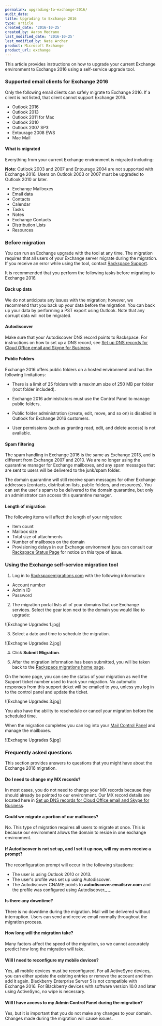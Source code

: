 ```yaml
---
permalink: upgrading-to-exchange-2016/
audit_date:
title: Upgrading to Exchange 2016
type: article
created_date: '2016-10-25'
created_by: Aaron Medrano
last_modified_date: '2016-10-25'
last_modified_by: Nate Archer
product: Microsoft Exchange
product_url: exchange
---
```


This article provides instructions on how to upgrade your current Exchange environment to Exchange 2016 using a self-service upgrade tool.

### Supported email clients for Exchange 2016

Only the following email clients can safely migrate to Exchange 2016. If a client is not listed, that client cannot support Exchange 2016.

- Outlook 2016
- Outlook 2013
- Outlook 2011 for Mac
- Outlook 2010
- Outlook 2007 SP3
- Entourage 2008 EWS
- Mac Mail

#### What is migrated

Everything from your current Exchange environment is migrated including:

**Note**: Outlook 2003 and 2007 and Entourage 2004 are not supported with Exchange 2016. Users on Outlook 2003 or 2007 must be upgraded to Outlook 2010 or later.

  - Exchange Mailboxes
  - Email data
  - Contacts
  - Calendar
  - Tasks
  - Notes
  - Exchange Contacts
  - Distribution Lists
  - Resources

### Before migration

You can run an Exchange upgrade with the tool at any time. The migration requires that all users of your Exchange server migrate during the migration.  If you receive an error while using the tool, contact [Rackspace Support](https://www.rackspace.com/support).

It is recommended that you perform the following tasks before migrating to Exchange 2016.

#### Back up data

We do not anticipate any issues with the migration; however, we recommend that you back up your data before the migration. You can back up your data by performing a PST export using Outlook. Note that any corrupt data will not be migrated.

#### Autodiscover

Make sure that your Autodiscover DNS record points to Rackspace. For instructions on how to set up a DNS record, see [Set up DNS records for Cloud Office email and Skype for Business](how-to/set-up-dns-records-for-cloud-office-email-and-skype-for-business/).

#### Public Folders

Exchange 2016 offers public folders on a hosted environment and has the following limitations:

- There is a limit of 25 folders with a maximum size of 250 MB per folder (root folder included).

- Exchange 2016 administrators must use the Control Panel to manage public folders.

- Public folder administration (create, edit, move, and so on) is disabled in Outlook for Exchange 2016 customers.

- User permissions (such as granting read, edit, and delete access) is not available.

#### Spam filtering

The spam handling in Exchange 2016 is the same as Exchange 2013, and is different from Exchange 2007 and 2010. We are no longer using the quarantine manager for Exchange mailboxes, and any spam messages that are sent to users will be delivered to the junk/spam folder.

The domain quarantine will still receive spam messages for other Exchange addresses (contacts, distribution lists, public folders, and resources). You can set the user's spam to be delivered to the domain quarantine, but only an administrator can access this quarantine manager.

#### Length of migration

The following items will affect the length of your migration:

- Item count
- Mailbox size
- Total size of attachments
- Number of mailboxes on the domain
- Provisioning delays in our Exchange environment (you can consult our [Rackspace Status Page](http://status.apps.rackspace.com/) for notice on this type of issue.

### Using the Exchange self-service migration tool

1. Log in to [Rackspacemigrations.com](https://rackspacemigrations.com/Account/Login) with the following information:

  - Account number
  - Admin ID
  - Password

2. The migration portal lists all of your domains that use Exchange services. Select the gear icon next to the domain you would like to upgrade:

 ![Exchagne Upgrades 1.jpg]

3. Select a date and time to schedule the migration.

 ![Exchagne Upgrades 2.jpg]

4. Click **Submit Migration**.

5. After the migration information has been submitted, you will be taken back to the [Rackspace migrations home page]().

  On the home page, you can see the status of your migration as well the Support ticket number used to track your migration. No automatic responses from this support ticket will be emailed to you, unless you log in to the control panel and update the ticket.

 ![Exchagne Upgrades 3.jpg]

  You also have the ability to reschedule or cancel your migration before the scheduled time.

When the migration completes you can log into your [Mail Control Panel](https://apps.rackspace.com/index.php) and manage the mailboxes.

 ![Exchagne Upgrades 5.jpg]


### Frequently asked questions

This section provides answers to questions that you might have about the Exchange 2016 migration.

#### Do I need to change my MX records?

In most cases, you do not need to change your MX records because they should already be pointed to our environment. Our MX record details are located here in [Set up DNS records for Cloud Office email and Skype for Business](https://admin.rackspace.com/knowledge_center/article/set-up-dns-records-for-cloud-office-email-and-skype-for-business).

#### Could we migrate a portion of our mailboxes?

No. This type of migration requires all users to migrate at once. This is because our environment allows the domain to reside in one exchange environment.

#### If Autodiscover is not set up, and I set it up now, will my users receive a prompt?

The reconfiguration prompt will occur in the following situations:

  - The user is using Outlook 2010 or 2013.
  - The user's profile was set up using Autodiscover.
  - The Autodiscover CNAME points to **autodiscover.emailsrvr.com** and the profile was configured using Autodiscover._ _

#### Is there any downtime?

There is no downtime during the migration. Mail will be delivered without interruption. Users can send and receive email normally throughout the migration process.

#### How long will the migration take?

Many factors affect the speed of the migration, so we cannot accurately predict how long the migration will take.

#### Will I need to reconfigure my mobile devices?

Yes, all mobile devices must be reconfigured. For all ActiveSync devices, you can either update the existing entries or remove the account and then add it again. Blackberry Enterprise Server 5 is not compatible with Exchange 2016. For Blackberry devices with software version 10.0 and later using ActiveSync, no wipe is necessary.

#### Will I have access to my Admin Control Panel during the migration?

Yes, but it is important that you do not make any changes to your domain. Changes made during the migration will cause issues.
